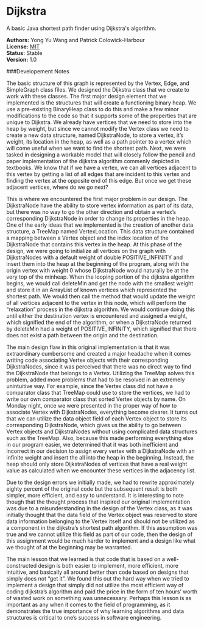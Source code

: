 Dijkstra
========

A basic Java shortest path finder using Dijkstra's algorithm.

__Authors:__ Yong Yu Wang and Patrick Colowick-Harbour<br />
__License:__ [MIT](http://opensource.org/licenses/MIT)<br/>
__Status:__ Stable<br />
__Version:__ 1.0

###Developement Notes

The basic structure of this graph is represented by the Vertex, Edge, and SimpleGraph class files. We designed the Dijkstra class that we create to work with these classes. The first major design element that we implemented is the structures that will create a functioning binary heap. We use a pre-existing BinaryHeap class to do this and make a few minor modifications to the code so that it supports some of the properties that are unique to Dijkstra. We already have vertices that we need to store into the heap by weight, but since we cannot modify the Vertex class we need to create a new data structure, named DijkstraNode, to store a vertex, it’s weight, its location in the heap, as well as a path pointer to a vertex which will come useful when we want to find the shortest path. Next, we were tasked in designing a workable model that will closely follow the pencil and paper implementation of the dijkstra algorithm commenly depicted in textbooks. We know that if we have a vertex, we can all vertices adjacent to this vertex by getting a list of all edges that are incident to this vertex and finding the vertex at the opposite end of this edge. But once we get these adjacent vertices, where do we go next? 

This is where we encountered the first major problem in our design. The DijkstraNode have the ability to store vertex information as part of its data, but there was no way to go the other direction and obtain a vertex’s corresponding DijkstraNode in order to change its properties in the heap. One of the early ideas that we implemented is the creation of another data structure, a TreeMap named VertexLocation. This data structure contained a mapping between a Vertex object and the index location of the DijkstraNode that contains this vertex in the heap. At this phase of the design, we were going to initialize all vertices on the graph with DijkstraNodes with a default weight of double POSITIVE_INFINITY and insert them into the heap at the beginning of the program, along with the origin vertex with weight 0 whose DijkstraNode would naturally be at the very top of the minheap. When the looping portion of the dijkstra algorithm begins, we would call deleteMin and get the node with the smallest weight and store it in an ArrayList of known vertices which represented the shortest path. We would then call the method that would update the weight of all vertices adjacent to the vertex in this node, which will perform the “relaxation” process in the dijkstra algorithm. We would continue doing this until either the destination vertex is encountered and assigned a weight, which signified the end of the algorithm, or when a DijkstraNode returned by deleteMin had a weight of POSITIVE_INFINITY, which signified that there does not exist a path between the origin and the destination. 

The main design flaw in this original implementation is that it was extraordinary cumbersome and created a major headache when it comes writing code associating Vertex objects with their corresponding DijkstraNodes, since it was perceived that there was no direct way to find the DijkstraNode that belongs to a Vertex. Utilizing the TreeMap solves this problem, added more problems that had to be resolved in an extremely unintuitive way. For example, since the Vertex class did not have a comparator class that TreeMap could use to store the vertices, we had to write our own comparator class that sorted Vertex objects by name. 
On Monday night, once we were presented in the proper way of how to associate Vertex with DijkstraNodes, everything become clearer. It turns out that we can utilize the data object field of each Vertex object to store its corresponding DijkstraNode, which gives us the ability to go between Vertex objects and DijkstraNodes without using complicated data structures such as the TreeMap. Also, because this made performing everything else in our program easier, we determined that it was both inefficient and incorrect in our decision to assign every vertex with a DijkstraNode with an infinite weight and insert the all into the heap in the beginning. Instead, the heap should only store DijkstraNodes of vertices that have a real weight value as calculated when we encounter these vertices in the adjacency list.

Due to the design errors we initially made, we had to rewrite approximately eighty percent of the original code but the subsequent result is both simpler, more efficient, and easy to understand. It is interesting to note though that the thought process that inspired our original implementation was due to a misunderstanding in the design of the Vertex class, as it was initially thought that the data field of the Vertex object was reserved to store data information belonging to the Vertex itself and should not be utilized as a component in the dijkstra’s shortest path algorithm. If this assumption was true and we cannot utilize this field as part of our code, then the design of this assignment would be much harder to implement and a design like what we thought of at the beginning may be warranted.

The main lesson that we learned is that code that is based on a well-constructed design is both easier to implement, more efficient, more intuitive, and basically all around better than code based on designs that simply does not “get it”. We found this out the hard way when we tried to implement a design that simply did not utilize the most efficient way of coding dijkstra’s algorithm and paid the price in the form of ten hours’ worth of wasted work on something was unnecessary. Perhaps this lesson is as important as any when it comes to the field of programming, as it demonstrates the true importance of why learning algorithms and data structures is critical to one’s success in software engineering.  

